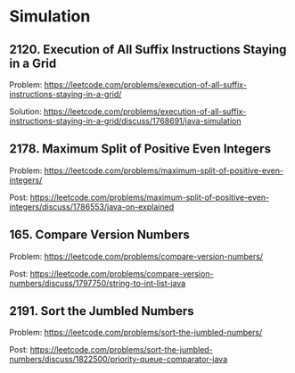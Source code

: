 # Simulation

## 2120. Execution of All Suffix Instructions Staying in a Grid

Problem: https://leetcode.com/problems/execution-of-all-suffix-instructions-staying-in-a-grid/

Solution: https://leetcode.com/problems/execution-of-all-suffix-instructions-staying-in-a-grid/discuss/1768691/java-simulation

## 2178. Maximum Split of Positive Even Integers

Problem: https://leetcode.com/problems/maximum-split-of-positive-even-integers/

Post: https://leetcode.com/problems/maximum-split-of-positive-even-integers/discuss/1786553/java-on-explained

## 165. Compare Version Numbers

Problem: https://leetcode.com/problems/compare-version-numbers/

Post: https://leetcode.com/problems/compare-version-numbers/discuss/1797750/string-to-int-list-java

## 2191. Sort the Jumbled Numbers

Problem: https://leetcode.com/problems/sort-the-jumbled-numbers/

Post: https://leetcode.com/problems/sort-the-jumbled-numbers/discuss/1822500/priority-queue-comparator-java
